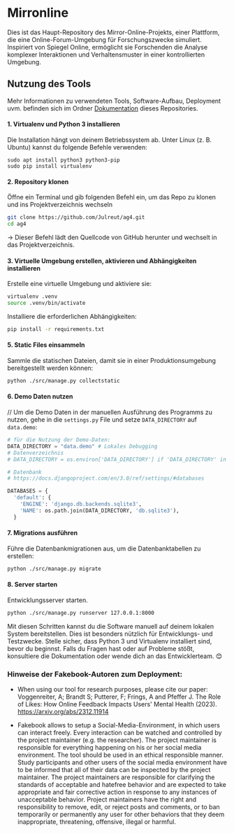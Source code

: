 # Mirronline

Dies ist das Haupt-Repository des Mirror-Online-Projekts, einer Plattform, die eine Online-Forum-Umgebung für Forschungszwecke simuliert. Inspiriert von Spiegel Online, ermöglicht sie Forschenden die Analyse komplexer Interaktionen und Verhaltensmuster in einer kontrollierten Umgebung.

## Nutzung des Tools

Mehr Informationen zu verwendeten Tools, Software-Aufbau, Deployment uvm. befinden sich im Ordner [Dokumentation](./Dokumentation) dieses Repositories.

#### 1. **Virtualenv und Python 3 installieren**
Die Installation hängt von deinem Betriebssystem ab. Unter Linux (z. B. Ubuntu) kannst du folgende Befehle verwenden:

```shell
sudo apt install python3 python3-pip
sudo pip install virtualenv
```

#### 2. Repository klonen

Öffne ein Terminal und gib folgenden Befehl ein, um das Repo zu klonen und ins Projektverzeichnis wechseln

```sh
git clone https://github.com/Julreut/ag4.git
cd ag4
```
→ Dieser Befehl lädt den Quellcode von GitHub herunter und wechselt in das Projektverzeichnis.

#### 3. Virtuelle Umgebung erstellen, aktivieren und Abhängigkeiten installieren

Erstelle eine virtuelle Umgebung und aktiviere sie:

```sh
virtualenv .venv
source .venv/bin/activate
```

Installiere die erforderlichen Abhängigkeiten:

```sh
pip install -r requirements.txt
```

#### 5. Static Files einsammeln

Sammle die statischen Dateien, damit sie in einer Produktionsumgebung bereitgestellt werden können:

```sh
python ./src/manage.py collectstatic
```

#### 6. Demo Daten nutzen
// Um die Demo Daten in der manuellen Ausführung des Programms zu nutzen, gehe in die `settings.py` File und setze `DATA_DIRECTORY` auf `data.demo`:

```python
# für die Nutzung der Demo-Daten:
DATA_DIRECTORY = "data.demo" # Lokales Debugging
# Datenverzeichnis
# DATA_DIRECTORY = os.environ['DATA_DIRECTORY'] if 'DATA_DIRECTORY' in os.environ else "data"

# Datenbank
# https://docs.djangoproject.com/en/3.0/ref/settings/#databases

DATABASES = {
  'default': {
    'ENGINE': 'django.db.backends.sqlite3',
    'NAME': os.path.join(DATA_DIRECTORY, 'db.sqlite3'),
  }
```

#### 7. Migrations ausführen

Führe die Datenbankmigrationen aus, um die Datenbanktabellen zu erstellen:

```sh
python ./src/manage.py migrate
```
#### 8. Server starten

Entwicklungsserver starten.
```sh
python ./src/manage.py runserver 127.0.0.1:8000
```

Mit diesen Schritten kannst du die Software manuell auf deinem lokalen System bereitstellen. Dies ist besonders nützlich für Entwicklungs-  und Testzwecke. Stelle sicher, dass Python 3 und Virtualenv installiert sind, bevor du beginnst. Falls du Fragen hast oder auf Probleme stößt, konsultiere die Dokumentation oder wende dich an das Entwicklerteam. 😊


### Hinweise der Fakebook-Autoren zum Deployment:

- When using our tool for research purposes, please cite our paper: Voggenreiter, A; Brandt S; Putterer, F; Frings, A and Pfeffer J. The Role of Likes: How Online Feedback Impacts Users' Mental Health (2023).
  https://arxiv.org/abs/2312.11914

- Fakebook allows to setup a Social-Media-Environment, in which users can interact freely. Every interaction can be watched and controlled by the project maintainer (e.g. the researcher). The project maintainer is responsible for everything happening on his or her social media environment. The tool should be used in an ethical responsible manner. Study participants and other users of the social media environment have to be informed that all of their data can be inspected by the project maintainer. The project maintainers are responsible for clarifying the standards of acceptable and hatefree behavior and are expected to take appropriate and fair corrective action in response to any instances of unacceptable behavior. Project maintainers have the right and responsibility to remove, edit, or reject posts and comments, or to ban temporarily or permanently any user for other behaviors that they deem inappropriate, threatening, offensive, illegal or harmful.

